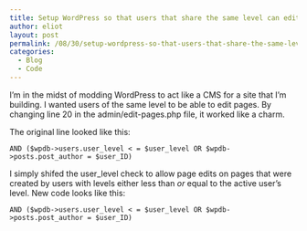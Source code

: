 ```yaml
---
title: Setup WordPress so that users that share the same level can edit pages
author: eliot
layout: post
permalink: /08/30/setup-wordpress-so-that-users-that-share-the-same-level-can-edit-pages/
categories:
  - Blog
  - Code
---
```

I&#8217;m in the midst of modding WordPress to act like a CMS for a site that I&#8217;m building. I wanted users of the same level to be able to edit pages. By changing line 20 in the admin/edit-pages.php file, it worked like a charm.

The original line looked like this:

`AND ($wpdb->users.user_level < = $user_level OR $wpdb->posts.post_author = $user_ID)`

I simply shifed the user_level check to allow page edits on pages that were created by users with levels either less than *or* equal to the active user&#8217;s level. New code looks like this:

`AND ($wpdb->users.user_level < = $user_level OR $wpdb->posts.post_author = $user_ID)`